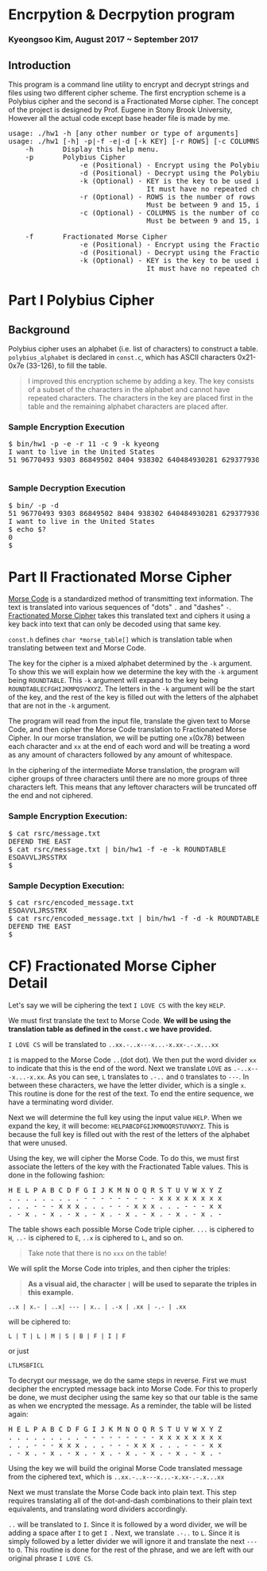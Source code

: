 # Encrpytion & Decrpytion program
### Kyeongsoo Kim, August 2017 ~ September 2017


## Introduction
This program is a command line utility to encrypt and
decrypt strings and files using two different cipher scheme. The first encryption scheme is a Polybius cipher and the second is a Fractionated Morse cipher. The concept of the project is designed by Prof. Eugene in Stony Brook University, However all the actual code except base header file is made by me.


<pre>
usage: ./hw1 -h [any other number or type of arguments]
usage: ./hw1 [-h] -p|-f -e|-d [-k KEY] [-r ROWS] [-c COLUMNS]
    -h       Display this help menu.
    -p       Polybius Cipher
                 -e (Positional) - Encrypt using the Polybius cipher
                 -d (Positional) - Decrypt using the Polybius cipher
                 -k (Optional) - KEY is the key to be used in the cipher.
                                 It must have no repeated characters and each character in the key must be in `polybius_alphabet` in `const.c`.
                 -r (Optional) - ROWS is the number of rows for the Polybius cipher table.
                                 Must be between 9 and 15, inclusive. Defaults to 10.
                 -c (Optional) - COLUMNS is the number of columns for the Polybius cipher table.
                                 Must be between 9 and 15, inclusive. Defaults to 10.

    -f       Fractionated Morse Cipher
                 -e (Positional) - Encrypt using the Fractionated Morse cipher
                 -d (Positional) - Decrypt using the Fractionated Morse cipher
                 -k (Optional) - KEY is the key to be used in the cipher.
                                 It must have no repeated characters and each character in the key must be in `fm_alphabet` in `const.c`.
</pre>


# Part I Polybius Cipher

## Background
 Polybius cipher uses an alphabet (i.e. list of characters) to construct a
table. `polybius_alphabet` is declared in `const.c`, which has
ASCII characters 0x21-0x7e (33-126), to fill the table. 

> I improved this encryption scheme by adding a key. The key consists of a
subset of the characters in the alphabet and cannot have repeated characters.
The characters in the key are placed first in the table and the remaining
alphabet characters are placed after.

### Sample Encryption Execution

<pre>
$ bin/hw1 -p -e -r 11 -c 9 -k kyeong
I want to live in the United States
51 96770493 9303 86849502 8404 938302 640484930281 629377930292

</pre>



### Sample Decryption Execution

<pre>
$ bin/ -p -d
51 96770493 9303 86849502 8404 938302 640484930281 629377930292
I want to live in the United States
$ echo $?
0
$
</pre>

# Part II Fractionated Morse Cipher

[Morse Code](https://en.wikipedia.org/wiki/Morse_code) is a standardized method of transmitting text information. The text is translated into various sequences of "dots" `.` and "dashes" `-`. [Fractionated Morse Cipher](http://practicalcryptography.com/ciphers/classical-era/fractionated-morse/) takes this translated text and ciphers it using a key back into text that can only be decoded using that same key.


`const.h` defines `char *morse_table[]` which is translation table when
translating between text and Morse Code.

The key for the cipher is a mixed alphabet determined by the `-k` argument. To
show this we will explain how we determine the key with the `-k` argument being
`ROUNDTABLE`. This `-k` argument will expand to the key being
`ROUNDTABLECFGHIJKMPQSVWXYZ`. The letters in the `-k` argument will be the start
of the key, and the rest of the key is filled out with the letters of the
alphabet that are not in the `-k` argument.

The program will read from the input file, translate the given text to Morse
Code, and then cipher the Morse Code translation to Fractionated Morse Cipher.
In our morse translation, we will be putting one `x`(0x78) between each
character and `xx` at the end of each word and will be treating a word as any
amount of characters followed by any amount of whitespace.

In the ciphering of the intermediate Morse translation, the program will cipher
groups of three characters until there are no more groups of three characters
left. This means that any leftover characters will be truncated off the end and
not ciphered.




### Sample Encryption Execution:
<pre>
$ cat rsrc/message.txt
DEFEND THE EAST
$ cat rsrc/message.txt | bin/hw1 -f -e -k ROUNDTABLE
ESOAVVLJRSSTRX
$
</pre>




### Sample Decyption Execution:


<pre>
$ cat rsrc/encoded_message.txt
ESOAVVLJRSSTRX
$ cat rsrc/encoded_message.txt | bin/hw1 -f -d -k ROUNDTABLE
DEFEND THE EAST
$
</pre>




# CF) Fractionated Morse Cipher Detail

Let's say we will be ciphering the text `I LOVE CS` with the key `HELP`.

We must first translate the text to Morse Code. **We will be using the
translation table as defined in the `const.c` we have provided.**

`I LOVE CS` will be translated to `..xx.-..x---x...-x.xx-.-.x...xx`

`I` is mapped to the Morse Code `..`(dot dot). We then put the word divider `xx` to indicate that this is the end of the word. Next we translate `LOVE` as `.-..x---x...-x.xx`. As you can see, `L` translates to `.-..` and `O` translates to `---`. In between these characters, we have the letter divider, which is a single `x`. This routine is done for the rest of the text. To end the entire sequence, we have a terminating word divider.

Next we will determine the full key using the input value `HELP`. When we expand
the key, it will become: `HELPABCDFGIJKMNOQRSTUVWXYZ`. This is because the full
key is filled out with the rest of the letters of the alphabet that were unused.

Using the key, we will cipher the Morse Code. To do this, we must first
associate the letters of the key with the Fractionated Table values. This is
done in the following fashion:

<pre>
H E L P A B C D F G I J K M N O Q R S T U V W X Y Z
. . . . . . . . . - - - - - - - - - x x x x x x x x
. . . - - - x x x . . . - - - x x x . . . - - - x x
. - x . - x . - x . - x . - x . - x . - x . - x . -
</pre>

The table shows each possible Morse Code triple cipher. `...` is ciphered to
`H`, `..-` is ciphered to `E`, `..x` is ciphered to `L`, and so on.

>  Take note that there is no `xxx` on the table!

We will split the Morse Code into triples, and then cipher the triples:

> **As a  visual aid, the character `|` will be used to separate the
> triples in this example.**

`..x | x.- | ..x| --- | x.. | .-x | .xx | -.- | .xx`

will be ciphered to:

`L | T | L | M | S | B | F | I | F`

or just

`LTLMSBFICL`

To decrypt our message, we do the same steps in reverse. First we must decipher
the encrypted message back into Morse Code. For this to properly be done, we
must decipher using the same key so that our table is the same as when we
encrypted the message. As a reminder, the table will be listed again:

<pre>
H E L P A B C D F G I J K M N O Q R S T U V W X Y Z
. . . . . . . . . - - - - - - - - - x x x x x x x x
. . . - - - x x x . . . - - - x x x . . . - - - x x
. - x . - x . - x . - x . - x . - x . - x . - x . -
</pre>

Using the key we will build the original Morse Code translated message from the
ciphered text, which is `..xx.-..x---x...-x.xx-.-.x...xx`

Next we must translate the Morse Code back into plain text. This step requires
translating all of the dot-and-dash combinations to their plain text
equivalents, and translating word dividers accordingly.

`..` will be translated to `I`. Since it is followed by a word divider, we will be adding a space after `I` to get `I `. Next, we translate `.-..` to `L`. Since it is simply followed by a letter divider we will ignore it and translate the next `---` to `O`. This routine is done for the rest of the phrase, and we are left with our original phrase `I LOVE CS`.